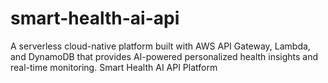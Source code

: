 # smart-health-ai-api
A serverless cloud-native platform built with AWS API Gateway, Lambda, and DynamoDB that provides AI-powered personalized health insights and real-time monitoring.
Smart Health AI API Platform

